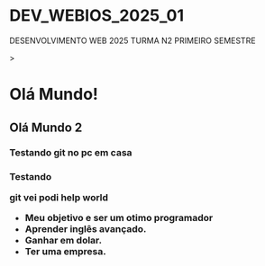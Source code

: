 # DEV_WEBIOS_2025_01

DESENVOLVIMENTO WEB 2025 TURMA N2 PRIMEIRO SEMESTRE
<!DOCTYPE html>
<html lang="pt=br">> 
    <head>
        <h1> Olá Mundo! </h1>
        <h2> Olá Mundo 2 </h2>
        <h3> Testando git no pc em casa </h3>
<h3> Testando 
    </head>
            <body>
            </body>
</html>

git vei podi
help world

- Meu objetivo e ser um otimo programador
- Aprender inglês avançado.
- Ganhar em dolar.
- Ter uma empresa.
